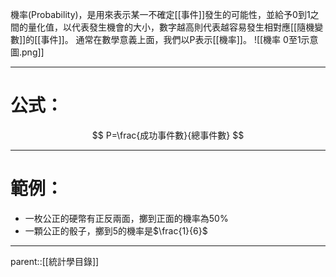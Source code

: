 機率(Probability)，是用來表示某一不確定[[事件]]發生的可能性，並給予0到1之間的量化值，以代表發生機會的大小，數字越高則代表越容易發生相對應[[隨機變數]]的[[事件]]。
通常在數學意義上面，我們以P表示[[機率]]。
![[機率 0至1示意圖.png]]
- - -
# 公式：
$$
P=\frac{成功事件數}{總事件數}
$$
- - -
# 範例：
- 一枚公正的硬幣有正反兩面，擲到正面的機率為50%
- 一顆公正的骰子，擲到5的機率是$\frac{1}{6}$
- - -
parent::[[統計學目錄]]